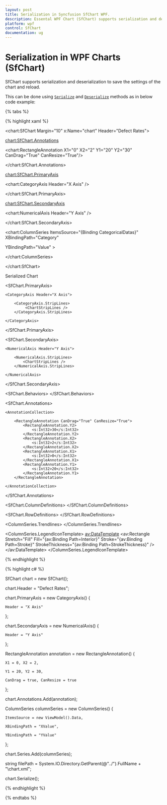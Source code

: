 ```yaml
---
layout: post
title: Serialization in Syncfusion SfChart WPF.
description: Essental WPF Chart (SfChart) supports serialization and deserialization to save the settings of the chart and reload.
platform: wpf
control: SfChart
documentation: ug
---
```


# Serialization in WPF Charts (SfChart)

SfChart supports serialization and deserialization to save the settings of the chart and reload. 

This can be done using [`Serialize`](https://help.syncfusion.com/cr/cref_files/wpf/Syncfusion.SfChart.WPF~Syncfusion.UI.Xaml.Charts.ChartBase~Serialize.html#) and [`Deserialize`](https://help.syncfusion.com/cr/cref_files/wpf/Syncfusion.SfChart.WPF~Syncfusion.UI.Xaml.Charts.ChartBase~Deserialize.html#) methods as in below code example:

{% tabs %}

{% highlight xaml %}

<chart:SfChart Margin="10" x:Name="chart" Header="Defect Rates">

<chart:SfChart.Annotations>

<chart:RectangleAnnotation X1="0" X2="2" Y1="20" Y2="30" CanDrag="True" CanResize="True"/>

</chart:SfChart.Annotations>


<chart:SfChart.PrimaryAxis>

<chart:CategoryAxis Header="X Axis" />

</chart:SfChart.PrimaryAxis>


<chart:SfChart.SecondaryAxis>

<chart:NumericalAxis Header="Y Axis" />

</chart:SfChart.SecondaryAxis>


<chart:ColumnSeries ItemsSource="{Binding CategoricalDatas}" XBindingPath="Category"

YBindingPath="Value"  >

</chart:ColumnSeries>

</chart:SfChart>


Serialized Chart

<SfChart Header="Defect Rates" Name="chart" Margin="10,10,10,10" Width="500" Height="420"
         xmlns="https://schemas.syncfusion.com/wpf"
         xmlns:s="clr-namespace:System;assembly=mscorlib"
         xmlns:av="https://schemas.microsoft.com/winfx/2006/xaml/presentation">

<SfChart.PrimaryAxis>

    <CategoryAxis Header="X Axis">

        <CategoryAxis.StripLines>
             <ChartStripLines />
        </CategoryAxis.StripLines>

    </CategoryAxis>

</SfChart.PrimaryAxis>

<SfChart.SecondaryAxis>

    <NumericalAxis Header="Y Axis">

        <NumericalAxis.StripLines>
            <ChartStripLines />
        </NumericalAxis.StripLines>

    </NumericalAxis>

</SfChart.SecondaryAxis>

<SfChart.Behaviors>
    <ChartBehaviorsCollection />
</SfChart.Behaviors>

<SfChart.Annotations>

    <AnnotationCollection>

        <RectangleAnnotation CanDrag="True" CanResize="True">
            <RectangleAnnotation.Y2>
                <s:Int32>30</s:Int32>
            </RectangleAnnotation.Y2>
            <RectangleAnnotation.X2>
                <s:Int32>2</s:Int32>
            </RectangleAnnotation.X2>
            <RectangleAnnotation.X1>
                <s:Int32>0</s:Int32>
            </RectangleAnnotation.X1>
            <RectangleAnnotation.Y1>
                <s:Int32>20</s:Int32>
            </RectangleAnnotation.Y1>
        </RectangleAnnotation>

    </AnnotationCollection>

</SfChart.Annotations>

<SfChart.ColumnDefinitions>
    <ChartColumnDefinitions />
</SfChart.ColumnDefinitions>

<SfChart.RowDefinitions>
    <ChartRowDefinitions />
</SfChart.RowDefinitions>

<ColumnSeries YBindingPath="Value"  
              ItemsSource="{av:Binding Path=CategoricalDatas}"
              XBindingPath="Category"
              Name="series"
              xmlns="https://schemas.syncfusion.com/wpf"
              xmlns:av="https://schemas.microsoft.com/winfx/2006/xaml/presentation">

<ColumnSeries.Trendlines>
    <ChartTrendLineCollection />
</ColumnSeries.Trendlines>

<ColumnSeries.LegendIconTemplate>
    <av:DataTemplate>
        <av:Rectangle Stretch="Fill"
        Fill="{av:Binding Path=Interior}"
        Stroke="{av:Binding Path=Stroke}"
        StrokeThickness="{av:Binding Path=StrokeThickness}" />
    </av:DataTemplate>
</ColumnSeries.LegendIconTemplate>

</ColumnSeries>

</SfChart>

{% endhighlight %}

{% highlight c# %}

SfChart chart = new SfChart();

chart.Header = "Defect Rates";

chart.PrimaryAxis = new CategoryAxis()
{

    Header = "X Axis"

};

chart.SecondaryAxis = new NumericalAxis()
{

    Header = "Y Axis"

};

RectangleAnnotation annotation = new RectangleAnnotation()
{

    X1 = 0, X2 = 2,

    Y1 = 20, Y2 = 30,

    CanDrag = true, CanResize = true

};

chart.Annotations.Add(annotation);

ColumnSeries columnSeries = new ColumnSeries()
{

    ItemsSource = new ViewModel().Data,

    XBindingPath = "XValue",

    YBindingPath = "YValue"

};

chart.Series.Add(columnSeries);

string filePath = System.IO.Directory.GetParent(@"../").FullName + "\\chart.xml";

chart.Serialize();

{% endhighlight %}

{% endtabs %}
